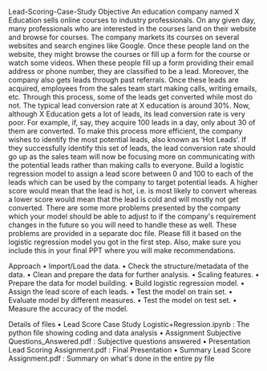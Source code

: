 Lead-Scoring-Case-Study
Objective
An education company named X Education sells online courses to industry professionals. 
On any given day, many professionals who are interested in the courses land on their website and browse for courses. 
The company markets its courses on several websites and search engines like Google. 
Once these people land on the website, they might browse the courses or fill up a form for the course or watch some videos. 
When these people fill up a form providing their email address or phone number, 
they are classified to be a lead. Moreover, the company also gets leads through past referrals. 
Once these leads are acquired, employees from the sales team start making calls, writing emails, etc. 
Through this process, some of the leads get converted while most do not. The typical lead conversion rate at X education is around 30%. 
Now, although X Education gets a lot of leads, its lead conversion rate is very poor. For example, if, say, they acquire 100 leads in a day, 
only about 30 of them are converted. To make this process more efficient, the company wishes to identify the most potential leads, also known as ‘Hot Leads’. 
If they successfully identify this set of leads, the lead conversion rate should go up as the sales team will now be focusing more on communicating with 
the potential leads rather than making calls to everyone. 
Build a logistic regression model to assign a lead score between 0 and 100 to each of the leads which can be used by the company to target potential leads. 
A higher score would mean that the lead is hot, i.e. is most likely to convert whereas a lower score would mean that the lead is cold and will mostly not get converted.
There are some more problems presented by the company which your model should be able to adjust to if the company's requirement changes in the future so you will 
need to handle these as well. These problems are provided in a separate doc file. Please fill it based on the logistic regression model you got in the first step.
Also, make sure you include this in your final PPT where you will make recommendations.

Approach
•	Import/Load the data. 
•	Check the structure/metadata of the data. 
•	Clean and prepare the data for further analysis.
•	Scaling features.
•	Prepare the data for model building.
•	Build logistic regression model.
•	Assign the lead score of each leads. 
•	Test the model on train set.
•	Evaluate model by different measures.
•	Test the model on test set.
•	Measure the accuracy of the model.

Details of files 
•	Lead Score Case Study Logistic+Regression.ipynb : The python file showing coding and data analysis
•	Assignment Subjective Questions_Answered.pdf : Subjective questions answered
•	Presentation Lead Scoring Assignment.pdf : Final Presentation
•	Summary Lead Score Assignment.pdf : Summary on what's done in the entire py file



